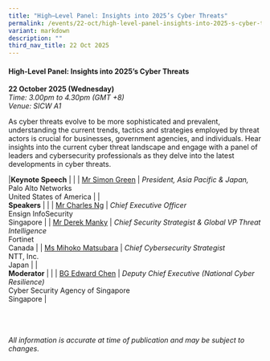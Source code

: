 ```yaml
---
title: "High–Level Panel: Insights into 2025’s Cyber Threats"
permalink: /events/22-oct/high-level-panel-insights-into-2025-s-cyber-threats/
variant: markdown
description: ""
third_nav_title: 22 Oct 2025
---
```

#### **High-Level Panel: Insights into 2025’s Cyber Threats**

**22 October 2025 (Wednesday)**  
*Time: 3.00pm to 4.30pm (GMT +8)*
<br>*Venue: SICW A1*

As cyber threats evolve to be more sophisticated and prevalent, understanding the current trends, tactics and strategies employed by threat actors is crucial for businesses, government agencies, and individuals. Hear insights into the current cyber threat landscape and engage with a panel of leaders and cybersecurity professionals as they delve into the latest developments in cyber threats. 

|**Keynote Speech**          |                                                              |
| [Mr Simon Green](/speakers/mr-simon-green/)  | *President, Asia Pacific &amp; Japan,* <br>Palo Alto Networks<br>United States of America      |
|<br>**Speakers**          |                                                              |
| [Mr Charles Ng](/speakers/mr-charles-ng/)  | *Chief Executive Officer* <br>Ensign InfoSecurity<br>Singapore      |
| [Mr Derek Manky](/speakers/mr-derek-manky/)  | *Chief Security Strategist &amp; Global VP Threat Intelligence* <br>Fortinet<br>Canada      |
| [Ms Mihoko Matsubara](/speakers/ms-mihoko-matsubara/)  | *Chief Cybersecurity Strategist* <br>NTT, Inc.<br>Japan      |
|<br>**Moderator**          |                                                              |
| [BG Edward Chen](/speakers/bg-edward-chen/)  | *Deputy Chief Executive (National Cyber Resilience)* <br>Cyber Security Agency of Singapore<br>Singapore      |

<br><br><br>
*All information is accurate at time of publication and may be subject to changes.*